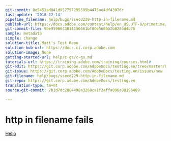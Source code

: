 ```yaml
---
git-commit: 0e5452ad941d957757295595b4475ae4df4397dc
last-update: '2018-12-14'
pipeline_filename: help/bugs/ssecd229-http-in-filename.md
publish-url: https://docs.adobe.com/content/help/en_US.UTF-8/primetime/testing/waiting/closed/ssecd229-http-in-filename.html
git-commit-file: 9be9596643811156661bf80e560652b8286d4b75
sample: metadata
simple: change
solution-title: Matt's Test Repo
solution-hub-url: https://docs.ci.corp.adobe.com
solution-image: None
getting-started-url: help/c-gs/c-gs.md
tutorials-url: https://training.adobe.com/training/courses.html#
git-edit: https://git.corp.adobe.com/AdobeDocs/testing.en/tree/master/help/bugs/ssecd229-http-in-filename.md
git-issue: https://git.corp.adobe.com/AdobeDocs/testing.en/issues/new
git-filename: help/bugs/ssecd229-http-in-filename.md
git-repo: https://git.corp.adobe.com/AdobeDocs/testing.en
translation-type: tm+mt
source-git-commit: 7b1d7dc2884498a3260ca1f2affa096a88196489

---
```


# http in filename fails

<a href="ssecd255.md#deeplink">Hello</a>
